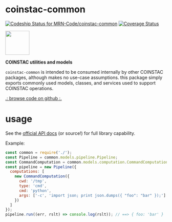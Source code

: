 # coinstac-common

[![Codeship Status for MRN-Code/coinstac-common](https://codeship.com/projects/16e32b80-ace4-0133-af8d-1e5da553331a/status?branch=master)](https://codeship.com/projects/131838) [![Coverage Status](https://coveralls.io/repos/github/MRN-Code/coinstac-common/badge.svg?branch=master)](https://coveralls.io/github/MRN-Code/coinstac-common?branch=master)

<img src="https://raw.githubusercontent.com/MRN-Code/coinstac-common/master/img/coinstac.png" height="75px" />

**COINSTAC utilities and models**

`coinstac-common` is intended to be consumed internally by other COINSTAC packages, although makes no use-case assumptions.  this package simply exports commonly used models, classes, and services used to support COINSTAC operations.

<a href="https://github.com/MRN-Code/coinstac-common">.: browse code on github :.</a>

# usage
See the [official API docs](http://mrn-code.github.io/coinstac-common/index.html) (or source!) for full library capability.

Example:
```js
const common = require('./');
const Pipeline = common.models.pipeline.Pipeline;
const CommandComputation = common.models.computation.CommandComputation;
const pipeline = new Pipeline({
  computations: [
    new CommandComputation({
      cwd: '/tmp',
      type: 'cmd',
      cmd: 'python',
      args: ['-c', 'import json; print json.dumps({ "foo": "bar" });']
    })
  ]
});
pipeline.run((err, rslt) => console.log(rslt)); // ==> { foo: 'bar' }
```

